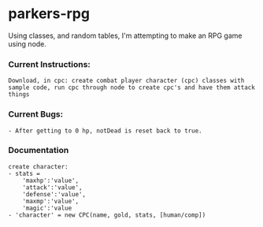 # parkers-rpg

Using classes, and random tables, I'm attempting to make an RPG game using node.

### Current Instructions:

    Download, in cpc: create combat player character (cpc) classes with sample code, run cpc through node to create cpc's and have them attack things

### Current Bugs:

    - After getting to 0 hp, notDead is reset back to true. 

### Documentation

    create character:
    - stats = 
        'maxhp':'value',
        'attack':'value',
        'defense':'value',
        'maxmp':'value',
        'magic':'value
    - 'character' = new CPC(name, gold, stats, [human/comp])